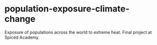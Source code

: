 # population-exposure-climate-change
Exposure of populations across the world to extreme heat. Final project at Spiced Academy.
